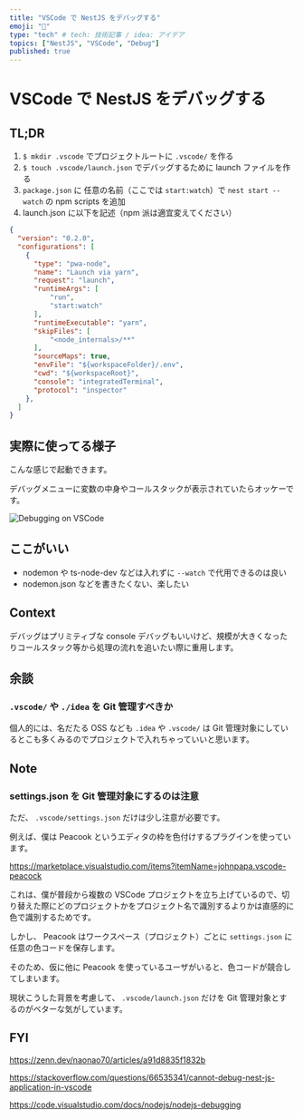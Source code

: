 ```yaml
---
title: "VSCode で NestJS をデバッグする"
emoji: "🐛"
type: "tech" # tech: 技術記事 / idea: アイデア
topics: ["NestJS", "VSCode", "Debug"]
published: true
---
```


# VSCode で NestJS をデバッグする

## TL;DR

1. `$ mkdir .vscode` でプロジェクトルートに `.vscode/` を作る
2. `$ touch .vscode/launch.json` でデバッグするために launch ファイルを作る
3. `package.json` に 任意の名前（ここでは `start:watch`）で `nest start --watch` の npm scripts を追加
4. launch.json に以下を記述（npm 派は適宜変えてください）

```json
{
  "version": "0.2.0",
  "configurations": [
    {
      "type": "pwa-node",
      "name": "Launch via yarn",
      "request": "launch",
      "runtimeArgs": [
          "run",
          "start:watch"
      ],
      "runtimeExecutable": "yarn",
      "skipFiles": [
          "<node_internals>/**"
      ],
      "sourceMaps": true,
      "envFile": "${workspaceFolder}/.env",
      "cwd": "${workspaceRoot}",
      "console": "integratedTerminal",
      "protocol": "inspector"
    },
  ]
}
```

## 実際に使ってる様子

こんな感じで起動できます。

デバッグメニューに変数の中身やコールスタックが表示されていたらオッケーです。

![Debugging on VSCode](https://i.gyazo.com/2bc5a9011e4ee2b90d4436b9792564ad.png)



## ここがいい

- nodemon や ts-node-dev などは入れずに `--watch` で代用できるのは良い
- nodemon.json などを書きたくない、楽したい

## Context

デバッグはプリミティブな console デバッグもいいけど、規模が大きくなったりコールスタック等から処理の流れを追いたい際に重用します。

## 余談

### `.vscode/` や `./idea` を Git 管理すべきか

個人的には、名だたる OSS なども `.idea` や `.vscode/` は Git 管理対象にしているとこも多くみるのでプロジェクトで入れちゃっていいと思います。


## Note
### settings.json を Git 管理対象にするのは注意

ただ、 `.vscode/settings.json` だけは少し注意が必要です。

例えば、僕は Peacook というエディタの枠を色付けするプラグインを使っています。

https://marketplace.visualstudio.com/items?itemName=johnpapa.vscode-peacock

これは、僕が普段から複数の VSCode プロジェクトを立ち上げているので、切り替えた際にどのプロジェクトかをプロジェクト名で識別するよりかは直感的に色で識別するためです。

しかし、 Peacook はワークスペース（プロジェクト）ごとに `settings.json` に任意の色コードを保存します。

そのため、仮に他に Peacook を使っているユーザがいると、色コードが競合してしまいます。

現状こうした背景を考慮して、 `.vscode/launch.json` だけを Git 管理対象とするのがベターな気がしています。

## FYI

https://zenn.dev/naonao70/articles/a91d8835f1832b

https://stackoverflow.com/questions/66535341/cannot-debug-nest-js-application-in-vscode

https://code.visualstudio.com/docs/nodejs/nodejs-debugging
